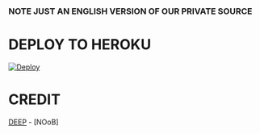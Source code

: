 



### NOTE JUST AN ENGLISH VERSION OF OUR PRIVATE SOURCE 



# DEPLOY TO HEROKU 


[![Deploy](https://www.herokucdn.com/deploy/button.svg)](https://heroku.com/deploy?template=https://github.com/Dip-Xd/VCUserBot)

# CREDIT

[DEEP](https://t.me/@Dip_Xd) - [NOoB]
